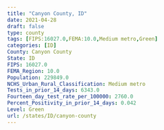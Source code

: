 ```yaml
---
title: "Canyon County, ID"
date: 2021-04-28
draft: false
type: county
tags: [FIPS:16027.0,FEMA:10.0,Medium metro,Green]
categories: [ID]
County: Canyon County
State: ID
FIPS: 16027.0
FEMA_Region: 10.0
Population: 229849.0
NCHS_Urban_Rural_Classification: Medium metro
Tests_in_prior_14_days: 6343.0
Fourteen_day_test_rate_per_100000: 2760.0
Percent_Positivity_in_prior_14_days: 0.042
Level: Green
url: /states/ID/canyon-county
---
```



